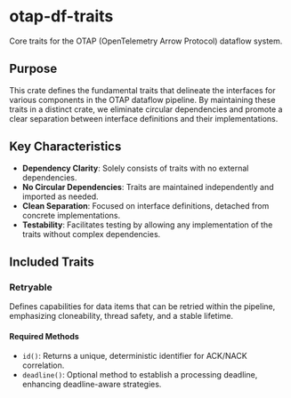 # otap-df-traits

Core traits for the OTAP (OpenTelemetry Arrow Protocol) dataflow system.

## Purpose

This crate defines the fundamental traits that delineate the interfaces for various components in the OTAP dataflow pipeline. By maintaining these traits in a distinct crate, we eliminate circular dependencies and promote a clear separation between interface definitions and their implementations.

## Key Characteristics

- **Dependency Clarity**: Solely consists of traits with no external dependencies.
- **No Circular Dependencies**: Traits are maintained independently and imported as needed.
- **Clean Separation**: Focused on interface definitions, detached from concrete implementations.
- **Testability**: Facilitates testing by allowing any implementation of the traits without complex dependencies.

## Included Traits

### Retryable

Defines capabilities for data items that can be retried within the pipeline, emphasizing cloneability, thread safety, and a stable lifetime.

#### Required Methods

- `id()`: Returns a unique, deterministic identifier for ACK/NACK correlation.
- `deadline()`: Optional method to establish a processing deadline, enhancing deadline-aware strategies.

